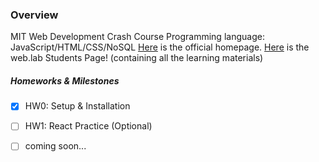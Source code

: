 ### Overview
MIT Web Development Crash Course
Programming language: JavaScript/HTML/CSS/NoSQL
[Here](https://weblab.mit.edu/) is the official homepage.
[Here](https://gaudy-basketball-f66.notion.site/web-lab-Students-Page-2f46514f5dd441acbde22a3ae36d60ff) is the web.lab Students Page! (containing all the learning materials)

##### Homeworks & Milestones 

- [x] HW0: Setup & Installation
- [ ] HW1: React Practice (Optional)
- [ ] coming soon...
  

